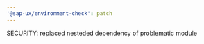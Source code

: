 ```yaml
---
'@sap-ux/environment-check': patch
---
```


SECURITY: replaced nesteded dependency of problematic module

